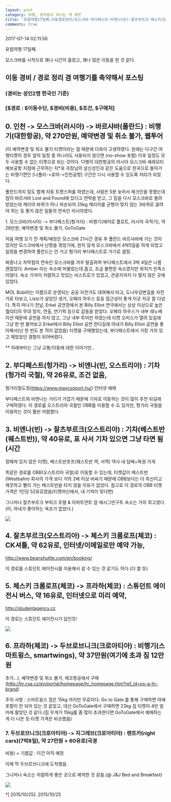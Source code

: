 ```yaml
---
layout: post
category: 여행, 생각없이 떠나는 게 제맛
title: '유럽여행17일째:이동경로정리/모스크바-부다페스트-비엔나(빈)-잘츠부르크-체스키크롬로프-프라하-두브로브니크'
comments: true
---
```

2017-07-14 02:11:56

유럽여행 17일째.

  

모스크바를 시작으로 꽤나 시간이 흘렀고, 꽤나 많은 이동을 한 것 같다.

  

## 이동 경비 / 경로 정리 겸 여행기를 축약해서 포스팅

### (경비는 성인2명 한국인 기준)

### [$경로 : $이동수단, $경비(비용), $조건, $구매처]

  

## 0\. 인천 -> 모스크바(러시아) -> 바르샤바(폴란드) : 비행기(대한항공), 약 270만원, 예약변경 및 취소 불가, 웹투어

(이 예약변경 및 취소 불가 티켓이라는 점 때문에 더욱이 고생하였다. 원래는 다구간 여행티켓의 경우 앞의 일정 중 하나라도 사용되지 않으면
(no-show 포함) 이후 일정도 모두 사용할 수 없는 티켓으로 되는 것이다. 다행히 대한항공의 러시아 모스크바 셰레모티예보공항 지점에
근무하는 지*욱 과장님의 살신성인과 같은 도움으로 한국으로 돌아가는 비행기편인 [나폴리->로마->인천공항] 구간은 다시 사용할 수 있도록
처리가 되었다.

폴란드까지 짐도 함께 자동 트랜스퍼를 하였는데, 사람은 5분 늦어서 체크인을 못했는데 짐이 바르샤바 Lost and Found에 있다고
연락을 받고, 그 짐을 다시 모스크바로 돌려받았는데 캐리어 바퀴가 하나 파손되어 25kg 캐리어를 균형이 맞지 않는 3바퀴로 굴려야 하는 등
좋지 않은 일들의 연속인 러시아였다.

1\. 모스크바(러시아) -> 부다페스트(헝가리) : 비행기(에어로 플로트, 러시아 국적기), 약 28만원, 예약변경 및 취소 불가,
GoToGate

처음 여행 오기 전 계획/예정은 모스크바 21시간 경유 후 폴란드 바르샤바에 가는 것이었지만 모스크바에서 난항을 겪었기에, 원치 않게
모스크바에서 4박5일을 하게 되었고 일정을 변경하여 폴란드는 안 가고 헝가리 부다페스트로 가기로 결정.

짜증나고 차막힘의 연속인 모스크바를 겨우 탈출하여 부다페스트에서 3박 4일은 나름 괜찮았다. Amber 라는 숙소에 머물렀는데 좁고, 조금
불편한 숙소였지만 위치가 만족스러웠다. 숙소 가까이 저렴하고 맛있는 비스트로가 있었고, 관광지까지 다 멀지 않은 곳에 있었다.

MOL Bubi라는 이름으로 운영되는 공공 자전거도 대여해서 타고, 도나우강변길을 자전거로 타보고, Listz가 살았던 생가, 오페라 하우스
등등 접근성이 좋게 이곳 저곳 잘 다녔다. 특히 떠나기 전날, Erkel 공연장에서 본 Billy Elliot 연극에서는 상상 이상으로 높은
퀄리티의 무대 장치, 연출, 연기력 등으로 감동을 받았다. 오페라 하우스가 내부 레노베이션 때문에 공연을 하지 않고, 그냥 내부 투어만
하였는데 티켓 오피스가 열려 있길래 그냥 한 번 물어보고 Erkel에서 Billy Elliot 공연 한다길래 아내가 Billy Elliot
공연을 좋아해서(난 한 번도 본 적이 없었음) 티켓을 구매했었는데, 부다페스트에서 가장 가치 있고 재밌었던 경험이 되어버렸다.

** 아래부터는 그냥 교통/이동에 대한 이야기만...

## 2\. 부다페스트(헝가리) -> 비엔나(빈, 오스트리아) : 기차(헝가리 국철), 약 26유로, 조건 없음,
헝가리철도청(https://www.mavcsoport.hu/) 인터넷 예매

부다페스트와 비엔나는 거리가 가깝기 때문에 기차로 이동하는 것이 많이 추천 되길래 구매하였다. 이 경로를 오스트리아 국철인 OBB를 이용할
수 도 있지만, 헝가리 국철을 이용하는 것이 훨씬 저렴했다.

  

## 3\. 비엔나(빈) -> 잘츠부르크(오스트리아) : 기차(베스트반(웨스트반)), 약 40유로, 표 사서 기차 있으면 그냥 타면 됨(시간
정해져 있지 않은 티켓), 베스트반호프(웨스트반 역, 서역) 역사 내 담배+복권 가게

똑같은 경로를 OBB(오스트리아 국철)로 이동할 수 있는데, 티켓값이 베스트반(Westbahn) 회사의 가격 보다 거의 2배 이상 비싸기
때문에 OBB보다는 더 최신이고 깨끗하고 빨리 가는 베스트반을 타지 않을 이유가 없었다. 참고로 이 경로의 OBB 티켓 가격은 1인당
52유로였음(티켓머신에서, 내 기억이 맞다면)

그나저나 잘츠부르크 부띠크 호텔 & 아파트먼트 암 에시그만구트 숙소는 가히 최고였다.(아, 아내가 좋아하는 욕조가 없었다.)

![][link0]

  

## 4\. 잘츠부르크(오스트리아) -> 체스키 크롬로프(체코) : CK셔틀, 약 62유로, 인터넷/이메일로만 예약 가능,
http://www.beanshuttle.com/en/booking/

이 경로를 스튜던트 에이전시를 이용해서 갈 수 있는 것 같기도 하다.(더 쌀 듯)

  

## 5\. 체스키 크롬로프(체코) -> 프라하(체코) : 스튜던트 에이전시 버스, 약 16유로, 인터넷으로 미리 예약,
http://studentagency.cz

이 경로는 스튜던트 에이전시가 답인듯!

![][link1]

  

## 6\. 프라하(체코) -> 두브로브니크(크로아티아) : 비행기(스마트윙스, smartwings), 약 37만원(여기에 초과 짐 12만원
추가...), 예약변경 및 취소 불가, 체코항공에서
구매(http://hr.csa.cz/en/portal/homepage/hr_homepage.htm?ref_id=ps-a-hr-brand)

주의 사항 : 스마트윙스 짐은 15kg 까지만 무료이다. Go to Gate 를 통해 구매하면 아예 포함이 안 되어 있는 것 같았고, 대신
GoToGate에서 구매하면 23kg 짐 티켓이 4만 얼마에 팔았던 것 같다.(짐 무게가 15kg를 좀 많이 초과한다면 GoToGate에서
예매하는게 더 나은 듯:티켓 가격은 비슷했음)

  

### 7\. 두브로브니크(크로아티아) -> 자그레브(크로아티아) : 렌트카(right cars)(7박8일), 약 27만원 + 60유로(국경
비용) + 기름값 : 이건 아직 예정

이제 막 두브로브니크에 도착했음.

그나저나 숙소는 저렴하게 좋은 곳으로 예약한 것 같음.(@ J&J Bed and Breakfast)

![][link2]

  

  *[ 2015/10/25]: 2015/10/25


[link0]:https://t1.daumcdn.net/cfile/tistory/2309B6445967A9811C
[link1]:https://t1.daumcdn.net/cfile/tistory/225631455967A86C16
[link2]:https://t1.daumcdn.net/cfile/tistory/2307AF3E5967A8CF02
